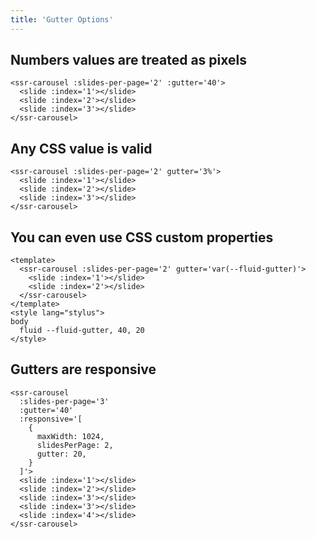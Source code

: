 ```yaml
---
title: 'Gutter Options'
---
```


## Numbers values are treated as pixels

<ssr-carousel :slides-per-page='2' :gutter='40'>
  <slide :index='1'></slide>
  <slide :index='2'></slide>
  <slide :index='3'></slide>
</ssr-carousel>

```vue
<ssr-carousel :slides-per-page='2' :gutter='40'>
  <slide :index='1'></slide>
  <slide :index='2'></slide>
  <slide :index='3'></slide>
</ssr-carousel>
```

## Any CSS value is valid

<ssr-carousel :slides-per-page='2' gutter='3%'>
  <slide :index='1'></slide>
  <slide :index='2'></slide>
  <slide :index='3'></slide>
</ssr-carousel>

```vue
<ssr-carousel :slides-per-page='2' gutter='3%'>
  <slide :index='1'></slide>
  <slide :index='2'></slide>
  <slide :index='3'></slide>
</ssr-carousel>
```

## You can even use CSS custom properties

<ssr-carousel :slides-per-page='2' gutter='var(--fluid-gutter)'>
  <slide :index='1'></slide>
  <slide :index='2'></slide>
  <slide :index='3'></slide>
</ssr-carousel>

```vue
<template>
  <ssr-carousel :slides-per-page='2' gutter='var(--fluid-gutter)'>
    <slide :index='1'></slide>
    <slide :index='2'></slide>
  </ssr-carousel>
</template>
<style lang="stylus">
body
  fluid --fluid-gutter, 40, 20
</style>
```

## Gutters are responsive

<ssr-carousel
  :slides-per-page='3'
  :gutter='40'
  :responsive='[
    {
      maxWidth: 1024,
      slidesPerPage: 2,
      gutter: 20,
    }
  ]'>
  <slide :index='1'></slide>
  <slide :index='2'></slide>
  <slide :index='3'></slide>
  <slide :index='3'></slide>
  <slide :index='4'></slide>
</ssr-carousel>

```vue
<ssr-carousel
  :slides-per-page='3'
  :gutter='40'
  :responsive='[
    {
      maxWidth: 1024,
      slidesPerPage: 2,
      gutter: 20,
    }
  ]'>
  <slide :index='1'></slide>
  <slide :index='2'></slide>
  <slide :index='3'></slide>
  <slide :index='3'></slide>
  <slide :index='4'></slide>
</ssr-carousel>
```
